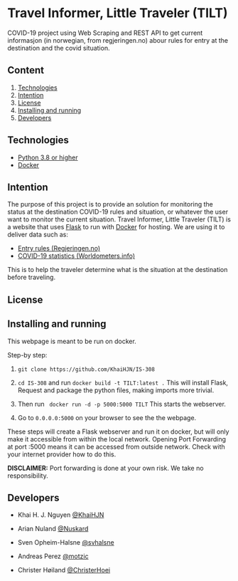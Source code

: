 # Travel Informer, Little Traveler (TILT)

COVID-19 project using Web Scraping and REST API to get current informasjon (in norwegian, from regjeringen.no) abour rules for entry at the destination and the covid situation.

## Content

1. [Technologies](https://github.com/KhaiHJN/TILT#technologies)
2. [Intention](https://github.com/KhaiHJN/TILT#intention)
3. [License](https://github.com/KhaiHJN/TILT#license)
4. [Installing and running](https://github.com/KhaiHJN/TILT#installing-and-running)
5. [Developers](https://github.com/KhaiHJN/TILT#developers)


## Technologies
+ [Python 3.8 or higher](https://www.python.org/downloads/)
+ [Docker](https://www.docker.com/get-started)

## Intention

The purpose of this project is to provide an solution for monitoring the status at the destination COVID-19 rules and situation, or whatever the user want to monitor the current situation. Travel Informer, Little Traveler (TILT) is a website that uses [Flask](http://flask.pocoo.org/) to run with [Docker](https://www.docker.com/get-started) for hosting. We are using it to deliver data such as:
+ [Entry rules (Regjeringen.no)](https://www.regjeringen.no/no/tema/Koronasituasjonen/id2692388/)
+ [COVID-19 statistics (Worldometers.info)](https://www.worldometers.info/coronavirus/)

This is to help the traveler determine what is the situation at the destination before traveling. 

## License

## Installing and running
This webpage is meant to be run on docker.

Step-by step:

1. ```git clone https://github.com/KhaiHJN/IS-308 ```

2. ```cd IS-308``` and run ```docker build -t TILT:latest .``` This will install Flask, Request and package the python files, making imports more trivial.

3. Then run ``` docker run -d -p 5000:5000 TILT``` This starts the webserver.

4. Go to ``` 0.0.0.0:5000 ``` on your browser to see the the webpage.

These steps will create a Flask webserver and run it on docker, but will only make it accessible from within the local network. Opening Port Forwarding at port :5000 means it can be accessed from outside network. Check with your internet provider how to do this. 

**DISCLAIMER:** Port forwarding is done at your own risk. We take no responsibility.

## Developers 

+ Khai H. J. Nguyen [@KhaiHJN](https://github.com/KhaiHJN)

+ Arian Nuland [@Nuskard](https://github.com/Nuskard)

+ Sven Opheim-Halsne [@svhalsne](https://github.com/svhalsne)

+ Andreas Perez [@motzic](https://github.com/motzic)

+ Christer Høiland [@ChristerHoei](https://github.com/ChristerHoei)

